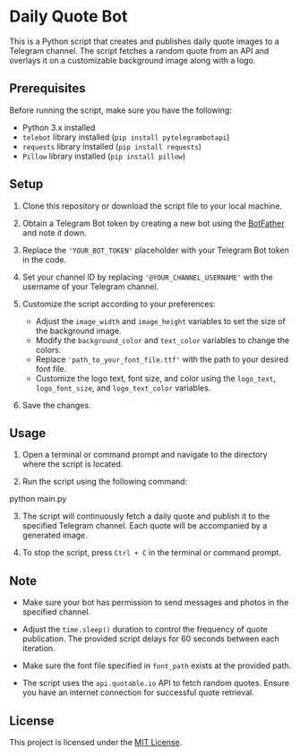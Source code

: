 # Daily Quote Bot

This is a Python script that creates and publishes daily quote images to a Telegram channel. The script fetches a random quote from an API and overlays it on a customizable background image along with a logo.

## Prerequisites

Before running the script, make sure you have the following:

- Python 3.x installed
- `telebot` library installed (`pip install pytelegrambotapi`)
- `requests` library installed (`pip install requests`)
- `Pillow` library installed (`pip install pillow`)

## Setup

1. Clone this repository or download the script file to your local machine.

2. Obtain a Telegram Bot token by creating a new bot using the [BotFather](https://core.telegram.org/bots#botfather) and note it down.

3. Replace the `'YOUR_BOT_TOKEN'` placeholder with your Telegram Bot token in the code.

4. Set your channel ID by replacing `'@YOUR_CHANNEL_USERNAME'` with the username of your Telegram channel.

5. Customize the script according to your preferences:
   - Adjust the `image_width` and `image_height` variables to set the size of the background image.
   - Modify the `background_color` and `text_color` variables to change the colors.
   - Replace `'path_to_your_font_file.ttf'` with the path to your desired font file.
   - Customize the logo text, font size, and color using the `logo_text`, `logo_font_size`, and `logo_text_color` variables.

6. Save the changes.

## Usage

1. Open a terminal or command prompt and navigate to the directory where the script is located.

2. Run the script using the following command:

python main.py



3. The script will continuously fetch a daily quote and publish it to the specified Telegram channel. Each quote will be accompanied by a generated image.

4. To stop the script, press `Ctrl + C` in the terminal or command prompt.

## Note

- Make sure your bot has permission to send messages and photos in the specified channel.

- Adjust the `time.sleep()` duration to control the frequency of quote publication. The provided script delays for 60 seconds between each iteration.

- Make sure the font file specified in `font_path` exists at the provided path.

- The script uses the `api.quotable.io` API to fetch random quotes. Ensure you have an internet connection for successful quote retrieval.

## License

This project is licensed under the [MIT License](LICENSE).
